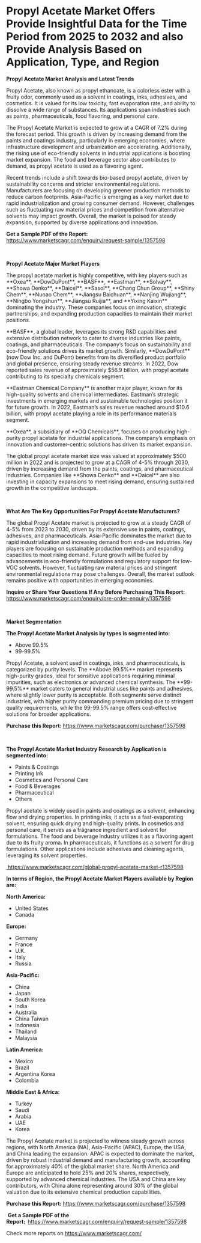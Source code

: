 <p><h1>Propyl Acetate Market Offers Provide Insightful Data for the Time Period from 2025 to 2032 and also Provide Analysis Based on Application, Type, and Region</h1></p><p><strong>Propyl Acetate Market Analysis and Latest Trends</strong></p>
<p><p>Propyl Acetate, also known as propyl ethanoate, is a colorless ester with a fruity odor, commonly used as a solvent in coatings, inks, adhesives, and cosmetics. It is valued for its low toxicity, fast evaporation rate, and ability to dissolve a wide range of substances. Its applications span industries such as paints, pharmaceuticals, food flavoring, and personal care.</p><p>The Propyl Acetate Market is expected to grow at a CAGR of 7.2% during the forecast period. This growth is driven by increasing demand from the paints and coatings industry, particularly in emerging economies, where infrastructure development and urbanization are accelerating. Additionally, the rising use of eco-friendly solvents in industrial applications is boosting market expansion. The food and beverage sector also contributes to demand, as propyl acetate is used as a flavoring agent.</p><p>Recent trends include a shift towards bio-based propyl acetate, driven by sustainability concerns and stricter environmental regulations. Manufacturers are focusing on developing greener production methods to reduce carbon footprints. Asia-Pacific is emerging as a key market due to rapid industrialization and growing consumer demand. However, challenges such as fluctuating raw material prices and competition from alternative solvents may impact growth. Overall, the market is poised for steady expansion, supported by diverse applications and innovation.</p></p>
<p><strong>Get a Sample PDF of the Report:&nbsp;</strong> <a href="https://www.marketscagr.com/enquiry/request-sample/1357598?utm_campaign=1166&utm_medium=2&utm_source=Github&utm_content=ia&utm_term=24012025&utm_id=propyl-acetate">https://www.marketscagr.com/enquiry/request-sample/1357598</a></p>
<p>&nbsp;</p>
<p><strong>Propyl Acetate Major Market Players</strong></p>
<p><p>The propyl acetate market is highly competitive, with key players such as **Oxea**, **DowDuPont**, **BASF**, **Eastman**, **Solvay**, **Showa Denko**, **Daicel**, **Sasol**, **Chang Chun Group**, **Shiny Chem**, **Nuoao Chem**, **Jiangsu Baichuan**, **Nanjing Wujiang**, **Ningbo Yongshun**, **Jiangsu Ruijia**, and **Yixing Kaixin** dominating the industry. These companies focus on innovation, strategic partnerships, and expanding production capacities to maintain their market positions.</p><p>**BASF**, a global leader, leverages its strong R&D capabilities and extensive distribution network to cater to diverse industries like paints, coatings, and pharmaceuticals. The company’s focus on sustainability and eco-friendly solutions drives its market growth. Similarly, **DowDuPont** (now Dow Inc. and DuPont) benefits from its diversified product portfolio and global presence, ensuring steady revenue streams. In 2022, Dow reported sales revenue of approximately $56.9 billion, with propyl acetate contributing to its specialty chemicals segment.</p><p>**Eastman Chemical Company** is another major player, known for its high-quality solvents and chemical intermediates. Eastman’s strategic investments in emerging markets and sustainable technologies position it for future growth. In 2022, Eastman’s sales revenue reached around $10.6 billion, with propyl acetate playing a role in its performance materials segment.</p><p>**Oxea**, a subsidiary of **OQ Chemicals**, focuses on producing high-purity propyl acetate for industrial applications. The company’s emphasis on innovation and customer-centric solutions has driven its market expansion.</p><p>The global propyl acetate market size was valued at approximately $500 million in 2022 and is projected to grow at a CAGR of 4-5% through 2030, driven by increasing demand from the paints, coatings, and pharmaceutical industries. Companies like **Showa Denko** and **Daicel** are also investing in capacity expansions to meet rising demand, ensuring sustained growth in the competitive landscape.</p></p>
<p>&nbsp;</p>
<p><strong>What Are The Key Opportunities For Propyl Acetate Manufacturers?</strong></p>
<p><p>The global Propyl Acetate market is projected to grow at a steady CAGR of 4-5% from 2023 to 2030, driven by its extensive use in paints, coatings, adhesives, and pharmaceuticals. Asia-Pacific dominates the market due to rapid industrialization and increasing demand from end-use industries. Key players are focusing on sustainable production methods and expanding capacities to meet rising demand. Future growth will be fueled by advancements in eco-friendly formulations and regulatory support for low-VOC solvents. However, fluctuating raw material prices and stringent environmental regulations may pose challenges. Overall, the market outlook remains positive with opportunities in emerging economies.</p></p>
<p><strong>Inquire or Share Your Questions If Any Before Purchasing This Report:</strong> <a href="https://www.marketscagr.com/enquiry/pre-order-enquiry/1357598?utm_campaign=1166&utm_medium=2&utm_source=Github&utm_content=ia&utm_term=24012025&utm_id=propyl-acetate">https://www.marketscagr.com/enquiry/pre-order-enquiry/1357598</a></p>
<p>&nbsp;</p>
<p><strong>Market Segmentation</strong></p>
<p><strong>The Propyl Acetate Market Analysis by types is segmented into:</strong></p>
<p><ul><li>Above 99.5%</li><li>99-99.5%</li></ul></p>
<p><p>Propyl Acetate, a solvent used in coatings, inks, and pharmaceuticals, is categorized by purity levels. The **Above 99.5%** market represents high-purity grades, ideal for sensitive applications requiring minimal impurities, such as electronics or advanced chemical synthesis. The **99-99.5%** market caters to general industrial uses like paints and adhesives, where slightly lower purity is acceptable. Both segments serve distinct industries, with higher purity commanding premium pricing due to stringent quality requirements, while the 99-99.5% range offers cost-effective solutions for broader applications.</p></p>
<p><strong>Purchase this Report:&nbsp;</strong><a href="https://www.marketscagr.com/purchase/1357598?utm_campaign=1166&utm_medium=2&utm_source=Github&utm_content=ia&utm_term=24012025&utm_id=propyl-acetate">https://www.marketscagr.com/purchase/1357598</a></p>
<p>&nbsp;</p>
<p><strong>The Propyl Acetate Market Industry Research by Application is segmented into:</strong></p>
<p><ul><li>Paints & Coatings</li><li>Printing Ink</li><li>Cosmetics and Personal Care</li><li>Food & Beverages</li><li>Pharmaceutical</li><li>Others</li></ul></p>
<p><p>Propyl acetate is widely used in paints and coatings as a solvent, enhancing flow and drying properties. In printing inks, it acts as a fast-evaporating solvent, ensuring quick drying and high-quality prints. In cosmetics and personal care, it serves as a fragrance ingredient and solvent for formulations. The food and beverage industry utilizes it as a flavoring agent due to its fruity aroma. In pharmaceuticals, it functions as a solvent for drug formulations. Other applications include adhesives and cleaning agents, leveraging its solvent properties.</p></p>
<p><a href="https://www.marketscagr.com/global-propyl-acetate-market-r1357598?utm_campaign=1166&utm_medium=2&utm_source=Github&utm_content=ia&utm_term=24012025&utm_id=propyl-acetate">&nbsp;https://www.marketscagr.com/global-propyl-acetate-market-r1357598</a></p>
<p><strong>In terms of Region, the Propyl Acetate Market Players available by Region are:</strong></p>
<p>
    <p> <strong> North America: </strong>
        <ul>
            <li>United States</li>
            <li>Canada</li>
        </ul>
        </p> 
    <p> <strong> Europe: </strong>
        <ul>
            <li>Germany</li>
            <li>France</li>
            <li>U.K.</li>
            <li>Italy</li>
            <li>Russia</li>
        </ul>
        </p> 
    <p> <strong> Asia-Pacific: </strong>
        <ul>
            <li>China</li>
            <li>Japan</li>
            <li>South Korea</li>
            <li>India</li>
            <li>Australia</li>
            <li>China Taiwan</li>
            <li>Indonesia</li>
            <li>Thailand</li>
            <li>Malaysia</li>
        </ul>
        </p> 
    <p> <strong> Latin America: </strong>
        <ul>
            <li>Mexico</li>
            <li>Brazil</li>
            <li>Argentina Korea</li>
            <li>Colombia</li>
        </ul>
        </p> 
    <p> <strong> Middle East & Africa: </strong>
        <ul>
            <li>Turkey</li>
            <li>Saudi</li>
            <li>Arabia</li>
            <li>UAE</li>
            <li>Korea</li>
        </ul>
    </p>
    </p>
<p><p>The Propyl Acetate market is projected to witness steady growth across regions, with North America (NA), Asia-Pacific (APAC), Europe, the USA, and China leading the expansion. APAC is expected to dominate the market, driven by robust industrial demand and manufacturing growth, accounting for approximately 40% of the global market share. North America and Europe are anticipated to hold 25% and 20% shares, respectively, supported by advanced chemical industries. The USA and China are key contributors, with China alone representing around 30% of the global valuation due to its extensive chemical production capabilities.</p></p>
<p><strong>Purchase this Report: </strong><a href="https://www.marketscagr.com/purchase/1357598?utm_campaign=1166&utm_medium=2&utm_source=Github&utm_content=ia&utm_term=24012025&utm_id=propyl-acetate">https://www.marketscagr.com/purchase/1357598</a></p>
<p>&nbsp;<strong>Get a Sample PDF of the Report:&nbsp;&nbsp;</strong><a href="https://www.marketscagr.com/enquiry/request-sample/1357598?utm_campaign=1166&utm_medium=2&utm_source=Github&utm_content=ia&utm_term=24012025&utm_id=propyl-acetate">https://www.marketscagr.com/enquiry/request-sample/1357598</a></p>
<p><strong></strong></p>
<p>Check more reports on <a href="https://www.marketscagr.com/?utm_campaign=1166&utm_medium=2&utm_source=Github&utm_content=ia&utm_term=24012025&utm_id=propyl-acetate">https://www.marketscagr.com/</a></p>